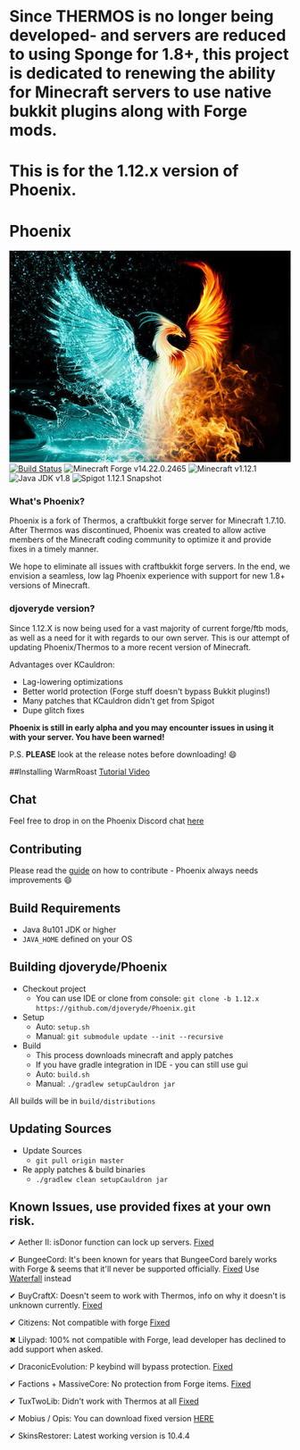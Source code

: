 # Since THERMOS is no longer being developed- and servers are reduced to using Sponge for 1.8+, this project is dedicated to renewing the ability for Minecraft servers to use native bukkit plugins along with Forge mods.

# This is for the 1.12.x version of Phoenix.

# Phoenix

![Phoenix](Phoenix_icon.png)
[![Build Status](https://travis-ci.org/djoveryde/Phoenix.svg?branch=1.12.x)](https://travis-ci.org/djoveryde/Phoenix)
![Minecraft Forge v14.22.0.2465][forge]
![Minecraft v1.12.1][mc]
![Java JDK v1.8][java]
![Spigot 1.12.1 Snapshot][spigot]

### What's Phoenix?
Phoenix is a fork of Thermos, a craftbukkit forge server for Minecraft 1.7.10. After Thermos was discontinued, Phoenix was created to allow active members of the Minecraft coding community to optimize it and provide fixes in a timely manner.

We hope to eliminate all issues with craftbukkit forge servers. In the end, we envision a seamless, low lag Phoenix experience with support for new 1.8+ versions of Minecraft.

### djoveryde version?
Since 1.12.X is now being used for a vast majority of current forge/ftb mods, as well as a need for it with regards to our own server. This is our attempt of updating Phoenix/Thermos to a more recent version of Minecraft.

Advantages over KCauldron:
+ Lag-lowering optimizations
+ Better world protection (Forge stuff doesn't bypass Bukkit plugins!)
+ Many patches that KCauldron didn't get from Spigot
+ Dupe glitch fixes


<!--- ### Downloads
#You can download the pre-built packages from [here](https://github.com/djoveryde/Phoenix/releases).
--->
**Phoenix is still in early alpha and you may encounter issues in using it with your server. You have been warned!**

P.S. **PLEASE** look at the release notes before downloading! :smile:

##Installing WarmRoast
[Tutorial Video](https://youtu.be/c0ffjooX7Jw)

## Chat

Feel free to drop in on the Phoenix Discord chat [here](https://discord.gg/Qfppqxf)

## Contributing

Please read the [guide](https://github.com/djoveryde/Phoenix/blob/master/CONTRIBUTING.md) on how to contribute - Phoenix always needs improvements :smile:

## Build Requirements
* Java 8u101 JDK or higher
* `JAVA_HOME` defined on your OS

## Building djoveryde/Phoenix
* Checkout project
  * You can use IDE or clone from console:
  `git clone -b 1.12.x https://github.com/djoveryde/Phoenix.git`
* Setup
  * Auto: `setup.sh`
  * Manual:
  `git submodule update --init --recursive`
* Build
  * This process downloads minecraft and apply patches
  * If you have gradle integration in IDE - you can still use gui
  * Auto: `build.sh`
  * Manual:
  `./gradlew setupCauldron jar`

All builds will be in `build/distributions`

## Updating Sources
* Update Sources
  * `git pull origin master`
* Re apply patches & build binaries
  * `./gradlew clean setupCauldron jar`

## Known Issues, use provided fixes at your own risk.

✔ Aether II: isDonor function can lock up servers. [Fixed]

✔ BungeeCord: It's been known for years that BungeeCord barely works with Forge & seems that it'll never be supported officially. [Fixed] Use [Waterfall](https://github.com/WaterfallMC/Waterfall) instead

✔ BuyCraftX: Doesn't seem to work with Thermos, info on why it doesn't is unknown currently. [Fixed]

✔ Citizens: Not compatible with forge [Fixed]

✖ Lilypad: 100% not compatible with Forge, lead developer has declined to add support when asked.

✔ DraconicEvolution: P keybind will bypass protection. [Fixed]

✔ Factions + MassiveCore: No protection from Forge items. [Fixed]

✔ TuxTwoLib: Didn't work with Thermos at all [Fixed]

✔ Mobius / Opis: You can download fixed version [HERE](https://cdn.discordapp.com/attachments/172072987154055168/186577486593785857/MobiusCore-1.2.5-Thermos.jar)

✔ SkinsRestorer: Latest working version is 10.4.4

[Fixed]: http://gogs.tcpr.ca/TCPR/Fixes "Fixed"
[Forge]: https://img.shields.io/badge/Minecraft%20Forge-v14.22.0.2465-green.svg "Minecraft Forge v14.22.0.2465"
[mc]: https://img.shields.io/badge/Minecraft-v1.12.1-green.svg "Minecraft 1.12.1"
[java]: https://img.shields.io/badge/Java%20JDK-v1.8-blue.svg "Java JDK 8"
[spigot]: https://img.shields.io/badge/Spigot-v1.12.1--R0.1--SNAPSHOT-green.svg "Spigot 1.12.1 R0.1 Snapshot"

